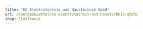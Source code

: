 ```yaml
---
title: "KW Elektrotechnik und Haustechnik GmbH"
url: /roetgesbuettel/kw-elektrotechnik-und-haustechnik-gmbh/
shop: Elektronik
---
```

